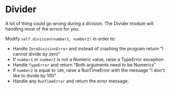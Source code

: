 # Divider

A lot of thing could go wrong during a division. The Divider module will handling most of the errors for you.

Modify `self.division(number1, number2)` in order to:

- Handle `ZeroDivisionError` and instead of crashing the program return "I cannot divide by zero"
- If `number1` or `number2` is not a Numeric value, raise a TypeError exception
- Handle `TypeError` and return "Both arguments need to be Numerics"
- If `number2` is equal to `100`, raise a RunTimeError with the message "I don't like to divide by 100"
- Handle any `RunTimeError` and return the error message.
